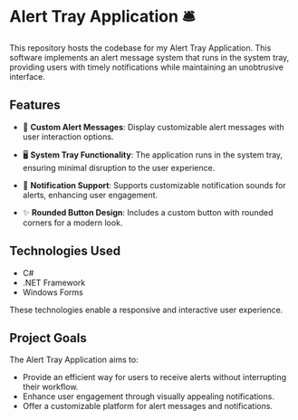# Alert Tray Application 🛎️

This repository hosts the codebase for my Alert Tray Application. This software implements an alert message system that runs in the system tray, providing users with timely notifications while maintaining an unobtrusive interface.

## Features

- 🎉 **Custom Alert Messages**: Display customizable alert messages with user interaction options.

- 🖥️ **System Tray Functionality**: The application runs in the system tray, ensuring minimal disruption to the user experience.

- 🔔 **Notification Support**: Supports customizable notification sounds for alerts, enhancing user engagement.

- ✨ **Rounded Button Design**: Includes a custom button with rounded corners for a modern look.

## Technologies Used

- C#
- .NET Framework
- Windows Forms

These technologies enable a responsive and interactive user experience.

## Project Goals

The Alert Tray Application aims to:

- Provide an efficient way for users to receive alerts without interrupting their workflow.
- Enhance user engagement through visually appealing notifications.
- Offer a customizable platform for alert messages and notifications.
